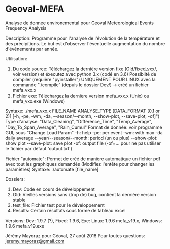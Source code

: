 ﻿# Geoval-MEFA
Analyse de donnee environemental pour Geoval
Meteorological Events Frequency Analysis

Description:
Programme pour l'analyse de l'évolution de la température et des précipitions.
Le but est d'observer l'éventuelle augmentation du nombre d'évènements par année.


Utilisation:
1.  Du code source: Téléchargez la dernière version fixe (Old/fixed_vxx/, voir version)
    et éxecutez avec python 3.x (codé en 3.6)
    Possibilté de compiler (requière "pyinstaller") UNIQUEMENT POUR LINUX avec la commande
    "./compile" (depuis le dossier Dev/) -> créé un fichier mefa_vxx.x
2.  Fichier exe: Téléchargez la dernière version mefa_vxx.x (Unix) ou mefa_vxx.exe (Windows)

Syntaxe: ./mefa_vxx.x FILE_NAME ANALYSE_TYPE [DATA_FORMAT (0,1 or 2)] [-h, -pe, -wm, -da, --season/--month, --show-plot, --save-plot, -of]")
Type d'analyse: "Data_Cleaning", "Difference_Time", "Temp_Average", "Day_To_Span_Average", "Rain_Cumul"
Format de donnée: voir programme GUI, sous "Change Load Param"
-h:			              help
-pe:			          per event
-wm:			          with max
-da			              daily average
--year/--season/--month:  period (un ou plus)
--show-plot:		      show plot
--save-plot:		      save plot
-of:			          output file (-of=... pour ne pas utiliser le fichier par défaut 'output.txt')


Fichier "automate":
Permet de créé de manière automatique un fichier pdf avec tout les graphiques demandés
(Modifiez l'entête pour changer les paramètres)
Syntaxe: ./automate [file_name]


Dossiers:
1.  Dev:        Code en cours de développement
2.  Old:        Vieilles versions sans (trop de) bug, contient la dernière version stable
3.  test_file:  Fichier test pour le développement
4.  Results:    Certain résultats sous forme de tableau excel


Versions:
Dev: 1.9.7 (?), Fixed: 1.9.6, Exe: Linux: 1.9.6 mefa_v19.x, Windows: 1.9.6 mefa_v19.exe



Jérémy Mayoraz pour Géoval, 27 août 2018
Pour toutes questions: jeremy.mayoraz@gmail.com
